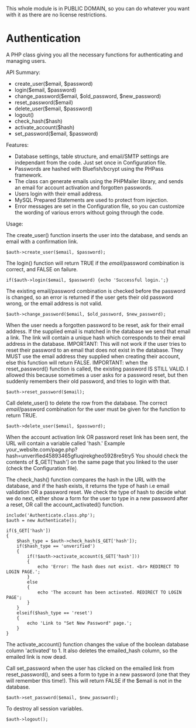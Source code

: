 This whole module is in PUBLIC DOMAIN, so you can do whatever you want with it as there are no license restrictions.

Authentication 
=====================

A PHP class giving you all the necessary functions for authenticating and managing users.

API Summary:

- create_user($email, $password)
- login($email, $password)
- change_password($email, $old_password, $new_password)
- reset_password($email)
- delete_user($email, $password)
- logout()
- check_hash($hash)
- activate_account($hash)
- set_password($email, $password)

Features:

- Database settings, table structure, and email/SMTP settings are independant from the code. Just set once in Configuration file.
- Passwords are hashed with Bluefish/bcrypt using the PHPass framework. 
- The class can generate emails using the PHPMailer library, and sends an email for account activation and forgotten passwords.
- Users login with their email address.
- MySQL Prepared Statements are used to protect from injection.
- Error messages are set in the Configuration file, so you can customize the wording of various errors without going through the code. 

Usage:

The create_user() function inserts the user into the database, and sends an email with a confirmation link.

    $auth->create_user($email, $password);  

The login() function will return TRUE if the $email/$password combination is correct, and FALSE on failure.  

    if($auth->login($email, $password) {echo 'Successful login.';}

The existing email/password combination is checked before the password is changed, so an error is returned if the user gets their old password wrong, or the email address is not valid.  

    $auth->change_password($email, $old_password, $new_password);

When the user needs a forgotten password to be reset, ask for their email address. If the supplied email is matched in the database we send that email a link. The link will contain a unique hash which corresponds to their email address in the database. IMPORTANT: This will not work if the user tries to reset their password to an email that does not exist in the database. They MUST use the email address they supplied when creating their account, else this function will return FALSE. 
IMPORTANT: when the reset_password() function is called, the existing password IS STILL VALID. I allowed this because sometimes a user asks for a password reset, but then suddenly remembers their old password, and tries to login with that.  

    $auth->reset_password($email);
    
Call delete_user() to delete the row from the database. The correct $email/$password combination for the user must be given for the function to return TRUE.

    $auth->delete_user($email, $password);

When the account activation link OR password reset link has been sent, the URL will contain a variable called 'hash.' Example your_website.com/page.php?hash=unverified45893465gfiuqirekgheo5928re5try5
You should check the contents of $_GET['hash'] on the same page that you linked to the user (check the Configuration file).

The check_hash() function compares the hash in the URL with the database, and if the hash exists, it returns the type of hash i.e email validation OR a password reset.
We check the type of hash to decide what we do next, either show a form for the user to type in a new password after a reset, OR call the account_activated() function.

    include('Authenticate.class.php');
    $auth = new Authenticate();
	    
    if($_GET['hash'])
    {
        $hash_type = $auth->check_hash($_GET['hash']);
        if($hash_type == 'unverified')
        {
            if(!$auth->activate_account($_GET['hash']))
            {
                echo 'Error: The hash does not exist. <br> REDIRECT TO LOGIN PAGE.';
            }
            else
            {
                echo 'The account has been activated. REDIRECT TO LOGIN PAGE';
            }
        }
        elseif($hash_type == 'reset')
        {
            echo 'Link to "Set New Password" page.';
        }
    }
The activate_account() function changes the value of the boolean database column 'activated' to 1. It also deletes the emailed_hash column, so the emailed link is now dead.

Call set_password when the user has clicked on the emailed link from reset_password(), and sees a form to type in a new password (one that they will remember this time!). This will return FALSE if the $email is not in the database.

    $auth->set_password($email, $new_password);

To destroy all session variables.

    $auth->logout();

